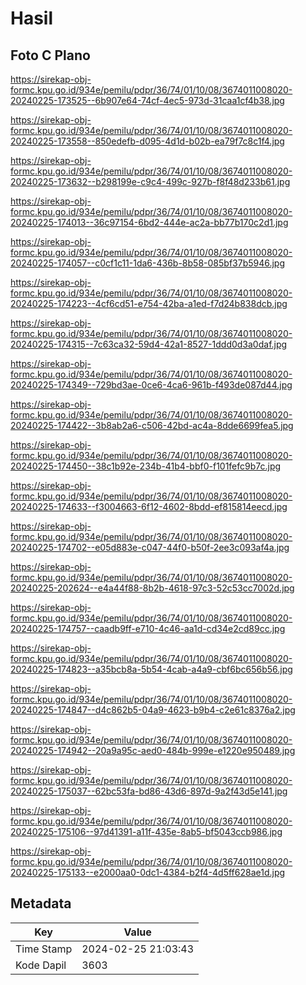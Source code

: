 # Hasil

## Foto C Plano

https://sirekap-obj-formc.kpu.go.id/934e/pemilu/pdpr/36/74/01/10/08/3674011008020-20240225-173525--6b907e64-74cf-4ec5-973d-31caa1cf4b38.jpg

https://sirekap-obj-formc.kpu.go.id/934e/pemilu/pdpr/36/74/01/10/08/3674011008020-20240225-173558--850edefb-d095-4d1d-b02b-ea79f7c8c1f4.jpg

https://sirekap-obj-formc.kpu.go.id/934e/pemilu/pdpr/36/74/01/10/08/3674011008020-20240225-173632--b298199e-c9c4-499c-927b-f8f48d233b61.jpg

https://sirekap-obj-formc.kpu.go.id/934e/pemilu/pdpr/36/74/01/10/08/3674011008020-20240225-174013--36c97154-6bd2-444e-ac2a-bb77b170c2d1.jpg

https://sirekap-obj-formc.kpu.go.id/934e/pemilu/pdpr/36/74/01/10/08/3674011008020-20240225-174057--c0cf1c11-1da6-436b-8b58-085bf37b5946.jpg

https://sirekap-obj-formc.kpu.go.id/934e/pemilu/pdpr/36/74/01/10/08/3674011008020-20240225-174223--4cf6cd51-e754-42ba-a1ed-f7d24b838dcb.jpg

https://sirekap-obj-formc.kpu.go.id/934e/pemilu/pdpr/36/74/01/10/08/3674011008020-20240225-174315--7c63ca32-59d4-42a1-8527-1ddd0d3a0daf.jpg

https://sirekap-obj-formc.kpu.go.id/934e/pemilu/pdpr/36/74/01/10/08/3674011008020-20240225-174349--729bd3ae-0ce6-4ca6-961b-f493de087d44.jpg

https://sirekap-obj-formc.kpu.go.id/934e/pemilu/pdpr/36/74/01/10/08/3674011008020-20240225-174422--3b8ab2a6-c506-42bd-ac4a-8dde6699fea5.jpg

https://sirekap-obj-formc.kpu.go.id/934e/pemilu/pdpr/36/74/01/10/08/3674011008020-20240225-174450--38c1b92e-234b-41b4-bbf0-f101fefc9b7c.jpg

https://sirekap-obj-formc.kpu.go.id/934e/pemilu/pdpr/36/74/01/10/08/3674011008020-20240225-174633--f3004663-6f12-4602-8bdd-ef815814eecd.jpg

https://sirekap-obj-formc.kpu.go.id/934e/pemilu/pdpr/36/74/01/10/08/3674011008020-20240225-174702--e05d883e-c047-44f0-b50f-2ee3c093af4a.jpg

https://sirekap-obj-formc.kpu.go.id/934e/pemilu/pdpr/36/74/01/10/08/3674011008020-20240225-202624--e4a44f88-8b2b-4618-97c3-52c53cc7002d.jpg

https://sirekap-obj-formc.kpu.go.id/934e/pemilu/pdpr/36/74/01/10/08/3674011008020-20240225-174757--caadb9ff-e710-4c46-aa1d-cd34e2cd89cc.jpg

https://sirekap-obj-formc.kpu.go.id/934e/pemilu/pdpr/36/74/01/10/08/3674011008020-20240225-174823--a35bcb8a-5b54-4cab-a4a9-cbf6bc656b56.jpg

https://sirekap-obj-formc.kpu.go.id/934e/pemilu/pdpr/36/74/01/10/08/3674011008020-20240225-174847--d4c862b5-04a9-4623-b9b4-c2e61c8376a2.jpg

https://sirekap-obj-formc.kpu.go.id/934e/pemilu/pdpr/36/74/01/10/08/3674011008020-20240225-174942--20a9a95c-aed0-484b-999e-e1220e950489.jpg

https://sirekap-obj-formc.kpu.go.id/934e/pemilu/pdpr/36/74/01/10/08/3674011008020-20240225-175037--62bc53fa-bd86-43d6-897d-9a2f43d5e141.jpg

https://sirekap-obj-formc.kpu.go.id/934e/pemilu/pdpr/36/74/01/10/08/3674011008020-20240225-175106--97d41391-a11f-435e-8ab5-bf5043ccb986.jpg

https://sirekap-obj-formc.kpu.go.id/934e/pemilu/pdpr/36/74/01/10/08/3674011008020-20240225-175133--e2000aa0-0dc1-4384-b2f4-4d5ff628ae1d.jpg


## Metadata

| Key        | Value               |
| ---------- | ------------------- |
| Time Stamp | 2024-02-25 21:03:43 |
| Kode Dapil | 3603                |




